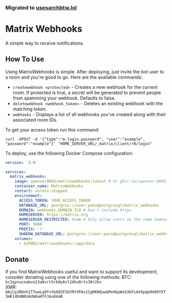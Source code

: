 ### Migrated to [usesarchbtw.lol](https://git.usesarchbtw.lol/usesarchbtw.lol/MatrixWebhooks)

# Matrix Webhooks
A simple way to receive notifications.

## How To Use
Using MatrixWebhooks is simple. After deploying, just invite the bot user to a room and you're good to go. Here are the available commands:

* `createwebhook <protected>` - Creates a new webhook for the current room. If protected is true, a secret will be generated to prevent people from spamming your webhook. Defaults to false.
* `deletewebhook <webhook_token>` - Deletes an existing webhook with the matching token.
* `webhooks` - Displays a list of all webhooks you've created along with their associated room IDs.

To get your access token run this command:
```
curl -XPOST -d '{"type":"m.login.password", "user":"example", "password":"example"}' "HOME_SERVER_URL/_matrix/client/r0/login"
```

To deploy, use the following Docker Compose configuration:
```yml
version: '3.9'

services:
  matrix_webhooks:
    image: spencer0003/matrixwebhooks:latest # Or ghcr.io/spencer-0003/matrixwebhooks:latest
    container_name: MatrixWebhooks
    restart: unless-stopped
    environment:
      ACCESS_TOKEN: YOUR_ACCESS_TOKEN
      DATABASE_URL: postgres://user:pass@postgresql/matrix_webhooks
      DOMAIN: webhooks.DOMAIN.TLD # Don't include https
      HOMESERVER: https://matrix.org
      HOMESERVER_RESTRICTED: true # Only allow users on the same homeserver as the bot to run commands.
      PORT: 3000
      PREFIX: '!'
      SHADOW_DATABASE_URL: postgres://user:pass@postgresql/matrix_webhooks_shadow
    volumes:
      - ${PWD}/matrixwebhooks:/app/data
```

## Donate
If you find MatrixWebhooks useful and want to support its development, consider donating using one of the following methods:
BTC: `bc1qynuzxakxn23a0vrt5ck8y6vl24hu0rtx30r2kx` <br />
XMR: `8AjCpJRHnh1T7waLq9fvtbXQ3FSGYRYVPAv1CgRKHQuwGMvHGpWzb3kFLmV4pqUdm99YXT3mK14D4NRz6dm6aHTFJmu84aN`
